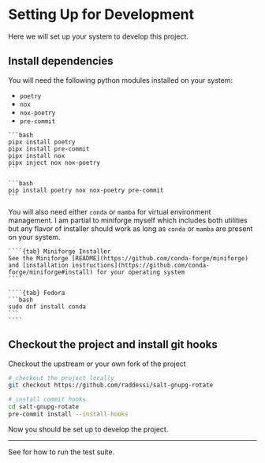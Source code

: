 # Setting Up for Development

Here we will set up your system to develop this project.

## Install dependencies

You will need the following python modules installed on your system:

- `poetry`
- `nox`
- `nox-poetry`
- `pre-commit`

````{tab} pipx
```bash
pipx install poetry
pipx install pre-commit
pipx install nox
pipx inject nox nox-poetry
```
````

````{tab} pip
```bash
pip install poetry nox nox-poetry pre-commit
```
````

You will also need either `conda` or `mamba` for virtual environment management.
I am partial to miniforge myself which includes both utilities but any flavor of installer should work as long as `conda` or `mamba` are present on your system.

`````{tab} Miniforge
````{tab} Miniforge Installer
See the Miniforge [README](https://github.com/conda-forge/miniforge) and [installation instructions](https://github.com/conda-forge/miniforge#install) for your operating system
````
`````

`````{tab} Conda
````{tab} Fedora
```bash
sudo dnf install conda
```
````
`````

## Checkout the project and install git hooks

Checkout the upstream or your own fork of the project

```bash
# checkout the project locally
git checkout https://github.com/raddessi/salt-gnupg-rotate

# install commit hooks
cd salt-gnupg-rotate
pre-commit install --install-hooks
```

Now you should be set up to develop the project.

---

See [](running-tests) for how to run the test suite.
